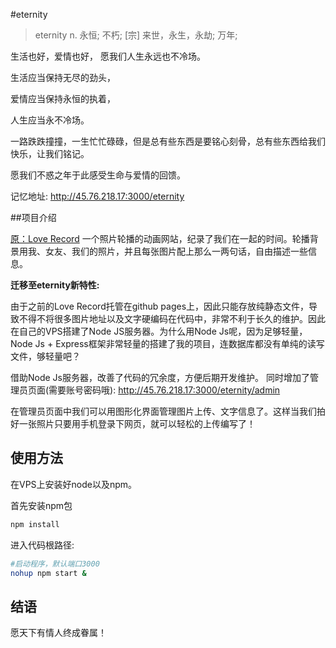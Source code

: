#eternity

> eternity 
	n.	永恒; 不朽; [宗] 来世，永生，永劫; 万年;

生活也好，爱情也好， 愿我们人生永远也不冷场。

生活应当保持无尽的劲头，

爱情应当保持永恒的执着，

人生应当永不冷场。

一路跌跌撞撞，一生忙忙碌碌，但是总有些东西是要铭心刻骨，总有些东西给我们快乐，让我们铭记。

愿我们不惑之年于此感受生命与爱情的回馈。

记忆地址: http://45.76.218.17:3000/eternity

##项目介绍

[原：Love Record](https://github.com/iamjohnnyzhuang/LoveRecord)
一个照片轮播的动画网站，纪录了我们在一起的时间。轮播背景用我、女友、我们的照片，并且每张图片配上那么一两句话，自由描述一些信息。

**迁移至eternity新特性:**

由于之前的Love Record托管在github pages上，因此只能存放纯静态文件，导致不得不将很多图片地址以及文字硬编码在代码中，非常不利于长久的维护。因此在自己的VPS搭建了Node JS服务器。为什么用Node Js呢，因为足够轻量， Node Js + Express框架非常轻量的搭建了我的项目，连数据库都没有单纯的读写文件，够轻量吧？

借助Node Js服务器，改善了代码的冗余度，方便后期开发维护。
同时增加了管理员页面(需要账号密码哦):
http://45.76.218.17:3000/eternity/admin

在管理员页面中我们可以用图形化界面管理图片上传、文字信息了。这样当我们拍好一张照片只要用手机登录下网页，就可以轻松的上传编写了！

## 使用方法

在VPS上安装好node以及npm。

首先安装npm包

``` bash
npm install
```

进入代码根路径:

``` bash
#启动程序，默认端口3000
nohup npm start &
```

## 结语

愿天下有情人终成眷属！
